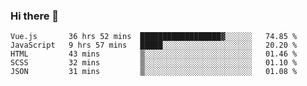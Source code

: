 ### Hi there 👋

<!--
**xin-code/Xin-code** is a ✨ _special_ ✨ repository because its `README.md` (this file) appears on your GitHub profile.

Here are some ideas to get you started:
<!--START_SECTION:waka-->
```text
Vue.js       36 hrs 52 mins  ██████████████████▓░░░░░░   74.85 % 
JavaScript   9 hrs 57 mins   █████░░░░░░░░░░░░░░░░░░░░   20.20 % 
HTML         43 mins         ▒░░░░░░░░░░░░░░░░░░░░░░░░   01.46 % 
SCSS         32 mins         ▒░░░░░░░░░░░░░░░░░░░░░░░░   01.10 % 
JSON         31 mins         ▒░░░░░░░░░░░░░░░░░░░░░░░░   01.08 % 
```
<!--END_SECTION:waka-->

